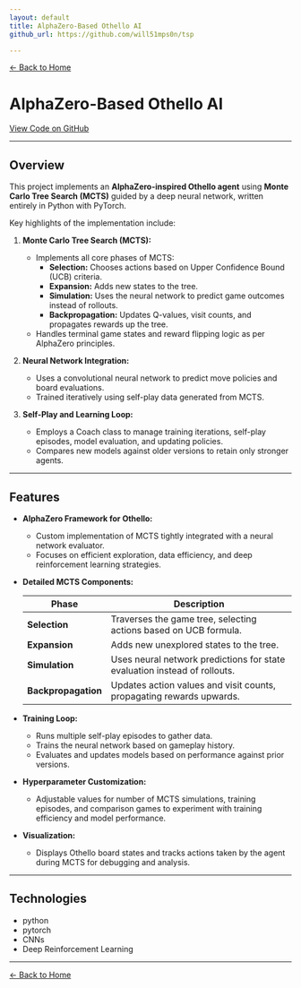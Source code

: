 ```yaml
---
layout: default
title: AlphaZero-Based Othello AI
github_url: https://github.com/will51mps0n/tsp

---
```


[← Back to Home](../index.html)

# AlphaZero-Based Othello AI  
[View Code on GitHub](https://github.com/will51mps0n/Othello_AG0/blob/main/MCST.py)

---

## Overview

This project implements an **AlphaZero-inspired Othello agent** using **Monte Carlo Tree Search (MCTS)** guided by a deep neural network, written entirely in Python with PyTorch.

Key highlights of the implementation include:

1. **Monte Carlo Tree Search (MCTS):**
   - Implements all core phases of MCTS:
     - **Selection:** Chooses actions based on Upper Confidence Bound (UCB) criteria.
     - **Expansion:** Adds new states to the tree.
     - **Simulation:** Uses the neural network to predict game outcomes instead of rollouts.
     - **Backpropagation:** Updates Q-values, visit counts, and propagates rewards up the tree.
   - Handles terminal game states and reward flipping logic as per AlphaZero principles.

2. **Neural Network Integration:**
   - Uses a convolutional neural network to predict move policies and board evaluations.
   - Trained iteratively using self-play data generated from MCTS.

3. **Self-Play and Learning Loop:**
   - Employs a Coach class to manage training iterations, self-play episodes, model evaluation, and updating policies.
   - Compares new models against older versions to retain only stronger agents.

---

## Features

- **AlphaZero Framework for Othello:**
  - Custom implementation of MCTS tightly integrated with a neural network evaluator.
  - Focuses on efficient exploration, data efficiency, and deep reinforcement learning strategies.

- **Detailed MCTS Components:**

  | Phase           | Description                                                                 |
  |----------------|-----------------------------------------------------------------------------|
  | **Selection**    | Traverses the game tree, selecting actions based on UCB formula.            |
  | **Expansion**    | Adds new unexplored states to the tree.                                     |
  | **Simulation**   | Uses neural network predictions for state evaluation instead of rollouts.   |
  | **Backpropagation** | Updates action values and visit counts, propagating rewards upwards.     |


- **Training Loop:**
  - Runs multiple self-play episodes to gather data.
  - Trains the neural network based on gameplay history.
  - Evaluates and updates models based on performance against prior versions.

- **Hyperparameter Customization:**
  - Adjustable values for number of MCTS simulations, training episodes, and comparison games to experiment with training efficiency and model performance.

- **Visualization:**
  - Displays Othello board states and tracks actions taken by the agent during MCTS for debugging and analysis.

---

## Technologies

- python
- pytorch
- CNNs
- Deep Reinforcement Learning

---

[← Back to Home](../index.html)